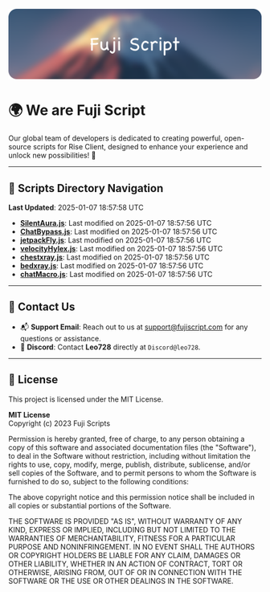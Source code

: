 ![Banner](.github/b.webp)

# 🌍 **We are Fuji Script**

Our global team of developers is dedicated to creating powerful, open-source scripts for Rise Client, designed to enhance your experience and unlock new possibilities! 🌟

---
<!-- SCRIPTS_NAVIGATION_START -->
## 📂 **Scripts Directory Navigation**

**Last Updated**: 2025-01-07 18:57:58 UTC

- **[SilentAura.js](scripts/SilentAura.js)**: Last modified on 2025-01-07 18:57:56 UTC
- **[ChatBypass.js](scripts/ChatBypass.js)**: Last modified on 2025-01-07 18:57:56 UTC
- **[jetpackFly.js](scripts/jetpackFly.js)**: Last modified on 2025-01-07 18:57:56 UTC
- **[velocityHylex.js](scripts/velocityHylex.js)**: Last modified on 2025-01-07 18:57:56 UTC
- **[chestxray.js](scripts/chestxray.js)**: Last modified on 2025-01-07 18:57:56 UTC
- **[bedxray.js](scripts/bedxray.js)**: Last modified on 2025-01-07 18:57:56 UTC
- **[chatMacro.js](scripts/chatMacro.js)**: Last modified on 2025-01-07 18:57:56 UTC

<!-- SCRIPTS_NAVIGATION_END -->

---

## 💬 **Contact Us**  
- 📬 **Support Email**: Reach out to us at [support@fujiscript.com](mailto:support@fujiscript.com) for any questions or assistance.  
- 💬 **Discord**: Contact **Leo728** directly at `Discord@leo728`.

---

## 📜 **License**

This project is licensed under the MIT License.  

**MIT License**  
Copyright (c) 2023 Fuji Scripts  

Permission is hereby granted, free of charge, to any person obtaining a copy of this software and associated documentation files (the "Software"), to deal in the Software without restriction, including without limitation the rights to use, copy, modify, merge, publish, distribute, sublicense, and/or sell copies of the Software, and to permit persons to whom the Software is furnished to do so, subject to the following conditions:  

The above copyright notice and this permission notice shall be included in all copies or substantial portions of the Software.  

THE SOFTWARE IS PROVIDED "AS IS", WITHOUT WARRANTY OF ANY KIND, EXPRESS OR IMPLIED, INCLUDING BUT NOT LIMITED TO THE WARRANTIES OF MERCHANTABILITY, FITNESS FOR A PARTICULAR PURPOSE AND NONINFRINGEMENT. IN NO EVENT SHALL THE AUTHORS OR COPYRIGHT HOLDERS BE LIABLE FOR ANY CLAIM, DAMAGES OR OTHER LIABILITY, WHETHER IN AN ACTION OF CONTRACT, TORT OR OTHERWISE, ARISING FROM, OUT OF OR IN CONNECTION WITH THE SOFTWARE OR THE USE OR OTHER DEALINGS IN THE SOFTWARE.  

